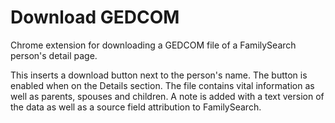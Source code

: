 # Download GEDCOM

Chrome extension for downloading a GEDCOM file of a FamilySearch person's
detail page.

This inserts a download button next to the person's name. The button is
enabled when on the Details section. The file contains vital information as
well as parents, spouses and children. A note is added with a text version
of the data as well as a source field attribution to FamilySearch.
